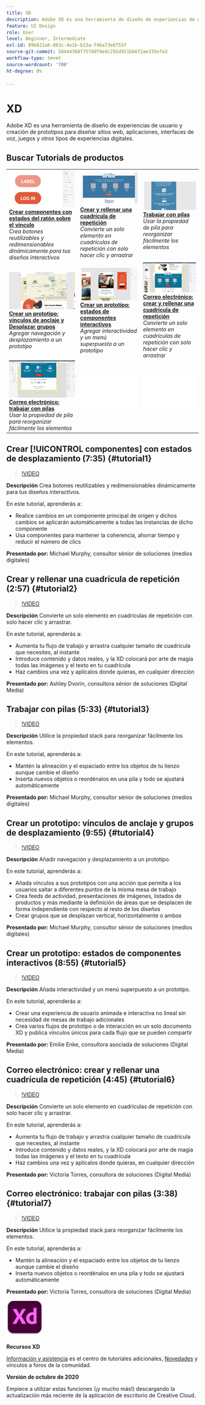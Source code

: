 ```yaml
---
title: XD
description: Adobe XD es una herramienta de diseño de experiencias de usuario y creación de prototipos para diseñar sitios web, aplicaciones, interfaces de voz, juegos y otros tipos de experiencias digitales
feature: UI Design
role: User
level: Beginner, Intermediate
exl-id: 89b621a6-083c-4e1b-b23a-f4ba73e6755f
source-git-commit: 58444368f757ddf9edc292d921bb6f2ae335efa3
workflow-type: tm+mt
source-wordcount: '708'
ht-degree: 0%

---
```


# XD

Adobe XD es una herramienta de diseño de experiencias de usuario y creación de prototipos para diseñar sitios web, aplicaciones, interfaces de voz, juegos y otros tipos de experiencias digitales.

## Buscar Tutorials de productos

<table style="table-layout:fixed">
<tr>
 <td>
   <a href="xd.md#tutorial1">
      <img alt="Crear componentes con estados con cursor encima" src="../assets/Xd_hoverstates_components_thumbnail.jpg" />
   </a>
    <div>
   <a href="xd.md#tutorial1"><strong>Crear componentes con estados del ratón sobre el vínculo</strong></a>
    </div>
    <em>Crea botones reutilizables y redimensionables dinámicamente para tus diseños interactivos</em>
    <br>
  </td>
  <td>
    <a href="xd.md#tutorial2">
        <img alt="Crear y rellenar una cuadrícula de repetición" src="../assets/XD_repeatgrid_thumbnail.jpg" />
    </a>
    <div>
    <a href="xd.md#tutorial2"><strong>Crear y rellenar una cuadrícula de repetición</strong></a>
    </div>
    <em>Convierte un solo elemento en cuadrículas de repetición con solo hacer clic y arrastrar</em>
    <br>
  </td>
  <td>
   <a href="xd.md#tutorial3">
      <img alt="Trabajar con pilas" src="../assets/xd_Stacks_thumbnail.jpg" />
   </a>
    <div>
    <a href="xd.md#tutorial3"><strong>Trabajar con pilas</strong></a>
    </div>
    <em>Usar la propiedad de pila para reorganizar fácilmente los elementos</em>
    <br>
  </td>
</tr>
<tr>
 <td>
    <a href="xd.md#tutorial4">
        <img alt="Crear un prototipo: vínculos de anclaje y 
Desplazar grupos" src="../assets/XD_Scrolls_Thumbnail_Murphy.jpg" />
    </a>
    <div>
    <a href="xd.md#tutorial4"><strong>Crear un prototipo: vínculos de anclaje y 
Desplazar grupos</strong></a>
    </div>
    <em>Agregar navegación y desplazamiento a un prototipo</em>
    <br>
  </td>
  <td>
    <a href="xd.md#tutorial5">
        <img alt="Crear un prototipo: estados de componentes interactivos" src="../assets/XD_interactiveprototypes_enke.jpg" />
    </a>
    <div>
    <a href="xd.md#tutorial5"><strong>Crear un prototipo: estados de componentes interactivos</strong></a>
    </div>
    <em>Agregar interactividad y un menú superpuesto a un prototipo</em>
    <br>
  </td>
  <td>
   <a href="xd.md#tutorial6">
      <img alt="Correo electrónico: Crear y rellenar una cuadrícula de repetición" src="../assets/xd_repeat_torres.jpg" />
   </a>
    <div>
   <a href="xd.md#tutorial7"><strong>Correo electrónico: crear y rellenar una cuadrícula de repetición</strong></a>
    </div>
    <em>Convierte un solo elemento en cuadrículas de repetición con solo hacer clic y arrastrar</em>
    <br>
  </td>
</tr>
<tr>
 <td>
    <a href="xd.md#tutorial7">
        <img alt="Correo electrónico: trabajar con pilas" src="../assets/xd_stacks_torres.jpg" />
    </a>
    <div>
    <a href="xd.md#tutorial7"><strong>Correo electrónico: trabajar con pilas</strong></a>
    </div>
    <em>Usar la propiedad de pila para reorganizar fácilmente los elementos</em>
    <br>
  </td>
  <td>
    <img alt="Separador" src="../assets/Whitespacer.png" />
    <div>
    <br>
  </td>
  <td>
    <img alt="Separador" src="../assets/Whitespacer.png" />
    <div>
    <br>
  </td>
</tr>
</table>

## Crear [!UICONTROL componentes] con estados de desplazamiento (7:35) {#tutorial1}

>[!VIDEO](https://video.tv.adobe.com/v/326874?hidetitle=true)

**Descripción**
Crea botones reutilizables y redimensionables dinámicamente para tus diseños interactivos.

En este tutorial, aprenderás a:
* Realice cambios en un componente principal de origen y dichos cambios se aplicarán automáticamente a todas las instancias de dicho componente
* Usa componentes para mantener la coherencia, ahorrar tiempo y reducir el número de clics

**Presentado por:**
Michael Murphy, consultor sénior de soluciones (medios digitales)

## Crear y rellenar una cuadrícula de repetición (2:57) {#tutorial2}

>[!VIDEO](https://video.tv.adobe.com/v/326955?hidetitle=true)

**Descripción**
Convierte un solo elemento en cuadrículas de repetición con solo hacer clic y arrastrar.

En este tutorial, aprenderás a:
* Aumenta tu flujo de trabajo y arrastra cualquier tamaño de cuadrícula que necesites, al instante
* Introduce contenido y datos reales, y la XD colocará por arte de magia todas las imágenes y el texto en tu cuadrícula
* Haz cambios una vez y aplícalos donde quieras, en cualquier dirección

**Presentado por:**
Ashley Dvorin, consultora sénior de soluciones (Digital Media)

## Trabajar con pilas (5:33) {#tutorial3}

>[!VIDEO](https://video.tv.adobe.com/v/326956?hidetitle=true)

**Descripción**
Utilice la propiedad stack para reorganizar fácilmente los elementos.

En este tutorial, aprenderás a:
* Mantén la alineación y el espaciado entre los objetos de tu lienzo aunque cambie el diseño
* Inserta nuevos objetos o reordénalos en una pila y todo se ajustará automáticamente

**Presentado por:**
Michael Murphy, consultor sénior de soluciones (medios digitales)

## Crear un prototipo: vínculos de anclaje y grupos de desplazamiento (9:55) {#tutorial4}

>[!VIDEO](https://video.tv.adobe.com/v/326957?hidetitle=true)

**Descripción**
Añadir navegación y desplazamiento a un prototipo.

En este tutorial, aprenderás a:
* Añada vínculos a sus prototipos con una acción que permita a los usuarios saltar a diferentes puntos de la misma mesa de trabajo
* Crea feeds de actividad, presentaciones de imágenes, listados de productos y más mediante la definición de áreas que se desplacen de forma independiente con respecto al resto de los diseños
* Crear grupos que se desplazan vertical, horizontalmente o ambos

**Presentado por:**
Michael Murphy, consultor sénior de soluciones (medios digitales)

## Crear un prototipo: estados de componentes interactivos (8:55) {#tutorial5}

>[!VIDEO](https://video.tv.adobe.com/v/326958?hidetitle=true)

**Descripción**
Añada interactividad y un menú superpuesto a un prototipo.

En este tutorial, aprenderás a:
* Crear una experiencia de usuario animada e interactiva no lineal sin necesidad de mesas de trabajo adicionales
* Crea varios flujos de prototipo o de interacción en un solo documento XD y publica vínculos únicos para cada flujo que se pueden compartir

**Presentado por:**
Emilie Enke, consultora asociada de soluciones (Digital Media)

## Correo electrónico: crear y rellenar una cuadrícula de repetición (4:45) {#tutorial6}

>[!VIDEO](https://video.tv.adobe.com/v/326775?hidetitle=true)

**Descripción**
Convierte un solo elemento en cuadrículas de repetición con solo hacer clic y arrastrar.

En este tutorial, aprenderás a:
* Aumenta tu flujo de trabajo y arrastra cualquier tamaño de cuadrícula que necesites, al instante
* Introduce contenido y datos reales, y la XD colocará por arte de magia todas las imágenes y el texto en tu cuadrícula
* Haz cambios una vez y aplícalos donde quieras, en cualquier dirección

**Presentado por:**
Victoria Torres, consultora de soluciones (Digital Media)

## Correo electrónico: trabajar con pilas (3:38) {#tutorial7}

>[!VIDEO](https://video.tv.adobe.com/v/326759?hidetitle=true)

**Descripción**
Utilice la propiedad stack para reorganizar fácilmente los elementos.

En este tutorial, aprenderás a:
* Mantén la alineación y el espaciado entre los objetos de tu lienzo aunque cambie el diseño
* Inserta nuevos objetos o reordénalos en una pila y todo se ajustará automáticamente

**Presentado por:**
Victoria Torres, consultora de soluciones (Digital Media)

![Logotipo XD](../assets/xd_appicon_96.png)

**Recursos XD**

[Información y asistencia](https://helpx.adobe.com/support/xd.html) es el centro de tutoriales adicionales, [Novedades](https://helpx.adobe.com/xd/user-guide.html/xd/help/whats-new.ug.html) y vínculos a foros de la comunidad.

**Versión de octubre de 2020**

Empiece a utilizar estas funciones (¡y mucho más!) descargando la actualización más reciente de la aplicación de escritorio de Creative Cloud.
